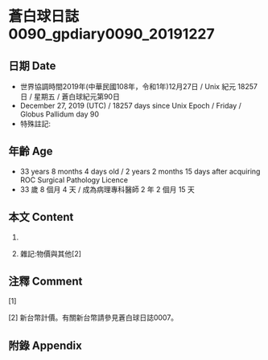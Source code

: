 # 蒼白球日誌0090_gpdiary0090_20191227 #

## 日期 Date ##

* 世界協調時間2019年(中華民國108年，令和1年)12月27日 / Unix 紀元 18257 日 / 星期五 / 蒼白球紀元第90日
* December 27, 2019 (UTC) / 18257 days since Unix Epoch / Friday / Globus Pallidum day 90
* 特殊註記:

## 年齡 Age ##

* 33 years 8 months 4 days old / 2 years 2 months 15 days after acquiring ROC Surgical Pathology Licence
* 33 歲 8 個月 4 天 / 成為病理專科醫師 2 年 2 個月 15 天

## 本文 Content ##

1. 

    
2. 雜記:物價與其他[2]

    

## 注釋 Comment ##

[1] 


[2] 新台幣計價。有關新台幣請參見蒼白球日誌0007。



## 附錄 Appendix ##


